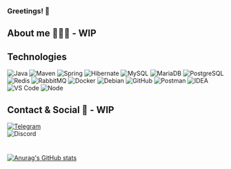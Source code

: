 ### Greetings! 🥳
## About me 🙇🏻‍♂️ - WIP

## Technologies
![Java](http://img.shields.io/badge/-Java-5B4638?style=flat-square&logo=java&logoColor=ffffff)
![Maven](http://img.shields.io/badge/-Maven-DF7401?style=flat-square&logo=apache-maven&logoColor=ffffff)
![Spring](http://img.shields.io/badge/-Spring-2F8D17?style=flat-square&logo=spring&logoColor=ffffff)
![Hibernate](http://img.shields.io/badge/-Hibernate-74732F?style=flat-square&logo=hibernate&logoColor=ffffff)
![MySQL](http://img.shields.io/badge/-MySQL-1B5EE6?style=flat-square&logo=mysql&logoColor=ffffff)
![MariaDB](https://img.shields.io/badge/MariaDB-003545?style=flat-square&logo=mariadb&logoColor=white)
![PostgreSQL](https://img.shields.io/badge/PostgreSQL-316192?style=flat-square&logo=postgresql&logoColor=white)
![Redis](https://img.shields.io/badge/Redis-%23DD0031.svg?&style=flat-square&logo=redis&logoColor=white)
![RabbitMQ](https://img.shields.io/badge/RabbitMQ-%23FF6600.svg?&style=flat-square&logo=rabbitmq&logoColor=white)
![Docker](https://img.shields.io/badge/Docker-2CA5E0?style=flat-square&logo=docker&logoColor=white)
![Debian](https://img.shields.io/badge/Debian-A81D33?style=flat-square&logo=debian&logoColor=white)
![GitHub](https://img.shields.io/badge/-GitHub-181717?style=flat-square&logo=github)
![Postman](https://img.shields.io/badge/Postman-FF6C37?style=flat-square&logo=Postman&logoColor=white)
![IDEA](https://img.shields.io/badge/IDEA-A820B4.svg?style=flat-square&logo=intellij-idea&logoColor=white)
![VS Code](http://img.shields.io/badge/-VS%20Code-007ACC?style=flat-square&logo=visual-studio-code&logoColor=ffffff)
![Node](https://img.shields.io/badge/Node.js-43853D?style=flat-square&logo=node-dot-js&logoColor=white)

## Contact & Social 📱 - WIP
[![Telegram](https://img.shields.io/badge/Telegram-@Aerora-2CA5E0?style=flat-square&logo=telegram&logoColor=white)](https://t.me/Aerora)  
![Discord](https://img.shields.io/badge/Discord-Aerora%230001-7289DA?style=flat-square&logo=discord&logoColor=white)

#
[![Anurag's GitHub stats](https://github-readme-stats.vercel.app/api?username=Aerora01&show_icons=true&theme=tokyonight)](https://github.com/anuraghazra/github-readme-stats)
